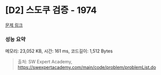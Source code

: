 # [D2] 스도쿠 검증 - 1974 

[문제 링크](https://swexpertacademy.com/main/code/problem/problemDetail.do?contestProbId=AV5Psz16AYEDFAUq) 

### 성능 요약

메모리: 23,052 KB, 시간: 161 ms, 코드길이: 1,512 Bytes



> 출처: SW Expert Academy, https://swexpertacademy.com/main/code/problem/problemList.do